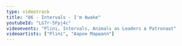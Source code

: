 ```yaml
---
type: videotrack
title: "06 - Intervals - I'm Awake"
youtubeId: "LG7r-5Fpj4c"
videoevents: "Plini, Intervals, Animals as Leaders в Patronaat"
videoartists: ["Plini", "Аарон Маршалл"]
---
```


